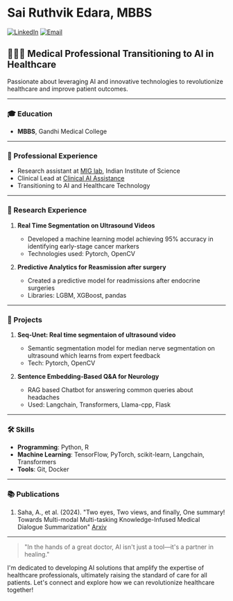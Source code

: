 # Sai Ruthvik Edara, MBBS

[![LinkedIn](https://img.shields.io/badge/-LinkedIn-0077B5?style=flat&logo=LinkedIn&logoColor=white)](https://www.linkedin.com/in/ruthvikedara)
[![Email](https://img.shields.io/badge/-Email-D14836?style=flat&logo=Gmail&logoColor=white)](mailto:sruthvik1@gmail.com)

## 👨‍⚕️🚀 Medical Professional Transitioning to AI in Healthcare

Passionate about leveraging AI and innovative technologies to revolutionize healthcare and improve patient outcomes.

---

### 🎓 Education
- **MBBS**, Gandhi Medical College

---

### 💼 Professional Experience
- Research assistant at [MIG lab](https://cds.iisc.ac.in/faculty/yalavarthy/MIG/Aboutus.html), Indian Institute of Science
- Clinical Lead at [Clinical AI Assistance](https://clinicalaiassistance.com/)
- Transitioning to AI and Healthcare Technology

---

### 🔬 Research Experience
1. **Real Time Segmentation on Ultrasound Videos**
   - Developed a machine learning model achieving 95% accuracy in identifying early-stage cancer markers
   - Technologies used: Pytorch, OpenCV

2. **Predictive Analytics for Reasmission after surgery**
   - Created a predictive model for readmissions after endocrine surgeries
   - Libraries: LGBM, XGBoost, pandas

---

### 🚀 Projects
1. **Seq-Unet: Real time segmentaion of ultrasound video**
   - Semantic segmentation model for median nerve segmentation on ultrasound which learns from expert feedback
   - Tech: Pytorch, OpenCV

2. **Sentence Embedding-Based Q&A for Neurology**
   - RAG based Chatbot for answering common queries about headaches
   - Used: Langchain, Transformers, Llama-cpp, Flask

---

### 🛠 Skills
- **Programming**: Python, R
- **Machine Learning**: TensorFlow, PyTorch, scikit-learn, Langchain, Transformers
- **Tools**: Git, Docker

---

### 📚 Publications
1. Saha, A., et al. (2024). "Two eyes, Two views, and finally, One summary! Towards Multi-modal Multi-tasking Knowledge-Infused Medical Dialogue Summarization" [Arxiv](https://doi.org/10.48550/arXiv.2407.15237)

---


> "In the hands of a great doctor, AI isn't just a tool—it's a partner in healing."

I'm dedicated to developing AI solutions that amplify the expertise of healthcare professionals, ultimately raising the standard of care for all patients. Let's connect and explore how we can revolutionize healthcare together!
